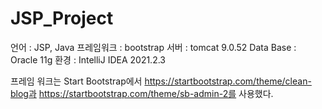 # JSP_Project

언어 : JSP, Java
프레임워크 : bootstrap
서버 : tomcat 9.0.52
Data Base : Oracle 11g
환경 : IntelliJ IDEA 2021.2.3

프레임 워크는 Start Bootstrap에서 https://startbootstrap.com/theme/clean-blog과 https://startbootstrap.com/theme/sb-admin-2를 사용했다.

